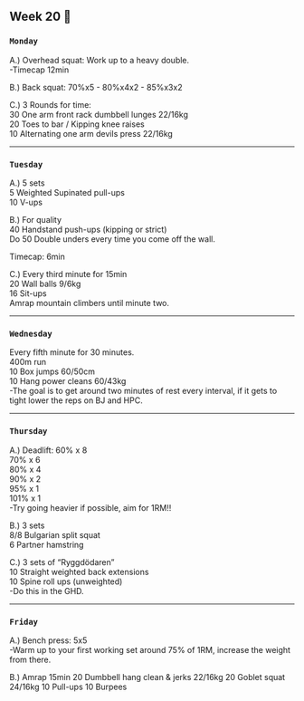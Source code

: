 ## Week 20  :lizard: 

### `Monday`     
A.) Overhead squat: Work up to a heavy double.  
-Timecap 12min 

B.) Back squat: 70%x5 - 80%x4x2 - 85%x3x2  

C.) 3 Rounds for time:  
30 One arm front rack dumbbell lunges 22/16kg  
20 Toes to bar / Kipping knee raises  
10 Alternating one arm devils press 22/16kg     

 

---
### `Tuesday`

A.) 5 sets  
5 Weighted Supinated pull-ups  
10 V-ups  

B.) For quality  
40 Handstand push-ups (kipping or strict)    
Do 50 Double unders every time you come off the wall.  

Timecap: 6min  

C.) Every third minute for 15min  
20 Wall balls 9/6kg  
16 Sit-ups  
Amrap mountain climbers until minute two.  
   

  
----
### `Wednesday`
Every fifth minute for 30 minutes.  
400m run  
10 Box jumps 60/50cm  
10 Hang power cleans 60/43kg  
-The goal is to get around two minutes of rest every interval, if it gets to tight lower the reps on BJ and HPC.   


----
### `Thursday`  
A.) Deadlift:
60% x 8  
70% x 6  
80% x 4  
90% x 2  
95% x 1  
101% x 1  
-Try going heavier if possible, aim for 1RM!!      
  

B.) 3 sets   
8/8 Bulgarian split squat  
6 Partner hamstring  

C.) 3 sets of “Ryggdödaren”  
10 Straight weighted back extensions  
10 Spine roll ups (unweighted)  
-Do this in the GHD. 


---
### `Friday` 
A.) Bench press: 5x5  
-Warm up to your first working set around 75% of 1RM, increase the weight from there. 

B.) Amrap 15min 
20 Dumbbell hang clean & jerks 22/16kg 
20 Goblet squat 24/16kg 
10 Pull-ups 
10 Burpees  